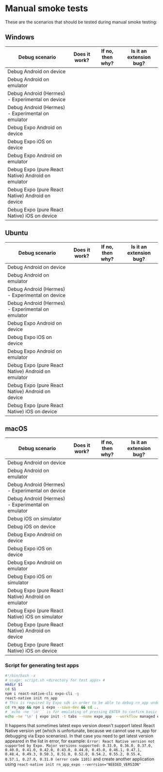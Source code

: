 # Manual smoke tests

These are the scenarios that should be tested during manual smoke testing:

## Windows
|Debug  scenario|Does it work?|If no, then why?|Is it an extension bug?|
|---|---|---|---|
|Debug Android on device||||
|Debug Android on emulator||||
|Debug Android (Hermes) - Experimental on device||||
|Debug Android (Hermes) - Experimental on emulator||||
|Debug Expo Android on device||||
|Debug Expo iOS on device||||
|Debug Expo Android on emulator||||
|Debug Expo (pure React Native) Android on emulator||||
|Debug Expo (pure React Native) Android on device||||
|Debug Expo (pure React Native) iOS on device||||

## Ubuntu
|Debug  scenario|Does it work?|If no, then why?|Is it an extension bug?|
|---|---|---|---|
|Debug Android on device||||
|Debug Android on emulator||||
|Debug Android (Hermes) - Experimental on device||||
|Debug Android (Hermes) - Experimental on emulator||||
|Debug Expo Android on device||||
|Debug Expo iOS on device||||
|Debug Expo Android on emulator||||
|Debug Expo (pure React Native) Android on emulator||||
|Debug Expo (pure React Native) Android on device||||
|Debug Expo (pure React Native) iOS on device||||

## macOS
|Debug  scenario|Does it work?|If no, then why?|Is it an extension bug?|
|---|---|---|---|
|Debug Android on device||||
|Debug Android on emulator||||
|Debug Android (Hermes) - Experimental on device||||
|Debug Android (Hermes) - Experimental on emulator||||
|Debug iOS on simulator||||
|Debug iOS on device||||
|Debug Expo Android on device||||
|Debug Expo iOS on device||||
|Debug Expo Android on emulator||||
|Debug Expo iOS on simulator||||
|Debug Expo (pure React Native) Android on emulator||||
|Debug Expo (pure React Native) iOS on simulator||||
|Debug Expo (pure React Native) Android on device||||
|Debug Expo (pure React Native) iOS on device||||

### Script for generating test apps

```bash
#!/bin/bash -x
# usage: script.sh <directory for test apps> #
mkdir $1
cd $1
npm i react-native-cli expo-cli -g
react-native init rn_app
# This is required by Expo sdk in order to be able to debug rn_app under Expo
cd rn_app && npm i expo --save-dev && cd ..
# `echo -ne '\n'`` is for emulating of pressing ENTER to confirm basic expo configuration creation
echo -ne '\n' | expo init -t tabs --name expo_app  --workflow managed expo_app
```

It happens that sometimes latest expo version doesn't support latest React Native version yet (which is unfortunate, because we cannot use rn_app for debugging via Expo scenarios).
In that case you need to get latest version appeared in the list in error, for example: `Error: React Native version not supported by Expo. Major versions supported: 0.33.0, 0.36.0, 0.37.0, 0.40.0, 0.41.0, 0.42.0, 0.43.0, 0.44.0, 0.45.0, 0.46.1, 0.47.1, 0.48.4, 0.49.3, 0.50.3, 0.51.0, 0.52.0, 0.54.2, 0.55.2, 0.55.4, 0.57.1, 0.27.0, 0.31.0 (error code 1101)` and create another application using `react-native init rn_app_expo --verrsion="NEEDED_VERSION"`
